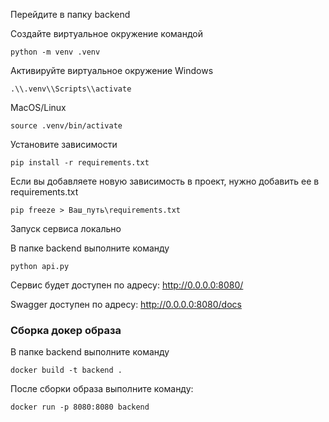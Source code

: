 
Перейдите в папку backend

Создайте виртуальное окружение командой
```commandline
python -m venv .venv
```

Активируйте виртуальное окружение
Windows
```commandline
.\\.venv\\Scripts\\activate

```
MacOS/Linux
```commandline
source .venv/bin/activate
```

Установите зависимости 
```
pip install -r requirements.txt
```

Если вы добавляете новую зависимость в проект, нужно добавить ее в requirements.txt

```commandline
pip freeze > Ваш_путь\requirements.txt
```

Запуск сервиса локально

В папке backend выполните команду
```
python api.py
```
Сервис будет доступен по адресу: 
http://0.0.0.0:8080/

Swagger доступен по адресу:
http://0.0.0.0:8080/docs

### Сборка докер образа

В папке backend выполните команду
```
docker build -t backend .
```
После сборки образа выполните команду: 

```commandline
docker run -p 8080:8080 backend 
```


